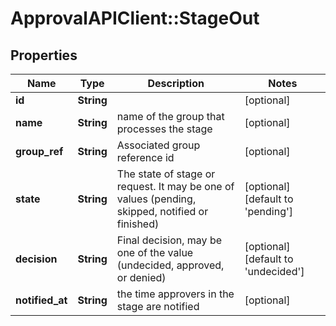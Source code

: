 # ApprovalAPIClient::StageOut

## Properties
Name | Type | Description | Notes
------------ | ------------- | ------------- | -------------
**id** | **String** |  | [optional] 
**name** | **String** | name of the group that processes the stage | [optional] 
**group_ref** | **String** | Associated group reference id | [optional] 
**state** | **String** | The state of stage or request. It may be one of values (pending, skipped, notified or finished) | [optional] [default to &#39;pending&#39;]
**decision** | **String** | Final decision, may be one of the value (undecided, approved, or denied) | [optional] [default to &#39;undecided&#39;]
**notified_at** | **String** | the time approvers in the stage are notified | [optional] 



